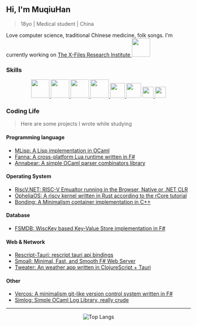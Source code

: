 ## Hi, I'm MuqiuHan
> 18yo | Medical student | China

Love computer science, traditional Chinese medicine, folk songs. I'm currently working on <a href="https://github.com/X-FRI"> The X-Files Research Institute <img src="https://avatars.githubusercontent.com/u/119553376?s=200&v=4" height="50px"> </a>

### Skills

<div align="center">

<a href="https://ocaml.org/"> <img src="https://raw.githubusercontent.com/ocaml/ocaml-logo/master/Colour/PNG/colour-icon.png" height="50px"> </a>
<a href="https://cppreference.com/"> <img src="https://raw.githubusercontent.com/isocpp/logos/master/cpp_logo.png" height="50px"> </a>
<a href="https://fsharp.org/"> <img src="https://fsharp.org/img/logo/fsharp256.png" height="50px"> </a>
<a href="https://scala-lang.org/"> <img src="https://www.scala-lang.org/resources/img/scala-spiral.png" height="50px"> </a>
<a href="https://rust-lang.org/"> <img src="https://raw.githubusercontent.com/lecepin/rust-logo/main/images/1659961579952.png" height="40px"> </a>
<a href="https://www.python.org/"> <img src="https://s3.dualstack.us-east-2.amazonaws.com/pythondotorg-assets/media/community/logos/python-logo-only.png" height="40px"></a>
<a href="https://rescript-lang.org/"> <img src="https://rescript-lang.org/static/nav-logo@2x.png" height="30px"> </a>
<a href="https://racket-lang.org/"> <img src="https://racket-lang.org/img/racket-logo.svg" height="30px"> </a>

</div>
  
### Coding Life
> Here are some projects I wrote while studying

#### Programming language
- [MLisp: A Lisp implementation in OCaml](https://github.com/muqiuhan/MLisp)
- [Fanna: A cross-platform Lua runtime written in F#](https://github.com/muqiuhan/Fanna)
- [Annabear: A simple OCaml parser combinators library](https://github.com/muqiuhan/annabear)

#### Operating System
- [RiscV.NET: RISC-V Emualtor running in the Browser, Native or .NET CLR](https://github.com/muqiuhan/riscv.net)
- [OpheliaOS: A riscv kernel written in Rust according to the rCore tutorial](https://github.com/muqiuhan/OpheliaOS)
- [Bonding: A Minimalism container implementation in C++](https://github.com/muqiuhan/bonding)

#### Database
- [FSMDB: WiscKey based Key-Value Store implementation in F#](https://github.com/muqiuhan/Fsmdb)

#### Web & Network
- [Rescript-Tauri: rescript tauri api bindings](https://github.com/muqiuhan/rescript-tauri)
- [Smoall: Minimal, Fast, and Smooth F# Web Server](https://github.com/muqiuhan/Smoall)
- [Tweater: An weather app written in ClojureScript + Tauri](https://github.com/muqiuhan/tweater)

#### Other
- [Vercos: A minimalism git-like version control system written in F#](https://github.com/muqiuhan/Vercos)
- [Simlog: Simple OCaml Log Library, really crude](https://github.com/muqiuhan/simlog)

---

<div align="center">

![Top Langs](https://github-readme-stats.vercel.app/api/top-langs/?username=muqiuhan&layout=pie&theme=transparent&exclude_repo=qemu-7.1.0-riscv64&langs_count=10&hide=html,css,cmake,stylus,ejs)

</div>
